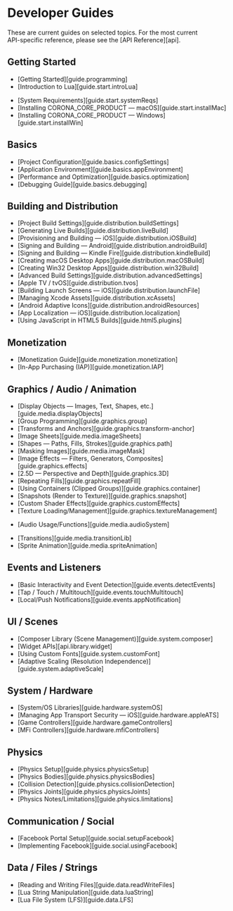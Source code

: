 # Developer Guides

These are current guides on selected topics. For the most current <nobr>API-specific</nobr> reference, please see the [API Reference][api].

## Getting Started

<div class="guides-toc">

* [Getting Started][guide.programming]
* [Introduction to Lua][guide.start.introLua]

</div>

<div class="guides-toc">

* [System Requirements][guide.start.systemReqs]
* [Installing CORONA_CORE_PRODUCT — macOS][guide.start.installMac]
* [Installing CORONA_CORE_PRODUCT — Windows][guide.start.installWin]

</div>


## Basics

<div class="guides-toc">

* [Project Configuration][guide.basics.configSettings]
* [Application Environment][guide.basics.appEnvironment]
* [Performance and Optimization][guide.basics.optimization]
* [Debugging Guide][guide.basics.debugging]

</div>


## Building and Distribution

<div class="guides-toc">

* [Project Build Settings][guide.distribution.buildSettings]
* [Generating Live Builds][guide.distribution.liveBuild]
* [Provisioning and Building — iOS][guide.distribution.iOSBuild]
* [Signing and Building — Android][guide.distribution.androidBuild]
* [Signing and Building — Kindle Fire][guide.distribution.kindleBuild]
* [Creating macOS Desktop Apps][guide.distribution.macOSBuild]
* [Creating Win32 Desktop Apps][guide.distribution.win32Build]
* [Advanced Build Settings][guide.distribution.advancedSettings]
* [Apple TV / tvOS][guide.distribution.tvos]
* [Building Launch Screens — iOS][guide.distribution.launchFile]
* [Managing Xcode Assets][guide.distribution.xcAssets]
* [Android Adaptive Icons][guide.distribution.androidResources]
* [App Localization — iOS][guide.distribution.localization]
* [Using JavaScript in HTML5 Builds][guide.html5.plugins]

</div>


## Monetization

<div class="guides-toc">

* [Monetization Guide][guide.monetization.monetization]
* [In-App Purchasing (IAP)][guide.monetization.IAP]

</div>


## Graphics / Audio / Animation

<div class="guides-toc">

* [Display Objects — Images, Text, Shapes, etc.][guide.media.displayObjects]
* [Group Programming][guide.graphics.group]
* [Transforms and Anchors][guide.graphics.transform-anchor]
* [Image Sheets][guide.media.imageSheets]
* [Shapes — Paths, Fills, Strokes][guide.graphics.path]
* [Masking Images][guide.media.imageMask]
* [Image Effects — Filters, Generators, Composites][guide.graphics.effects]
* [2.5D — Perspective and Depth][guide.graphics.3D]
* [Repeating Fills][guide.graphics.repeatFill]
* [Using Containers (Clipped Groups)][guide.graphics.container]
* [Snapshots (Render to Texture)][guide.graphics.snapshot]
* [Custom Shader Effects][guide.graphics.customEffects]
* [Texture Loading/Management][guide.graphics.textureManagement]

</div>

<div class="guides-toc">

* [Audio Usage/Functions][guide.media.audioSystem]

</div>

<div class="guides-toc">

* [Transitions][guide.media.transitionLib]
* [Sprite Animation][guide.media.spriteAnimation]

</div>


## Events and Listeners

<div class="guides-toc">

* [Basic Interactivity and Event Detection][guide.events.detectEvents]
* [Tap / Touch / Multitouch][guide.events.touchMultitouch]
* [Local/Push Notifications][guide.events.appNotification]

</div>


## UI / Scenes

<div class="guides-toc">

* [Composer Library (Scene&nbsp;Management)][guide.system.composer]
* [Widget APIs][api.library.widget]
* [Using Custom Fonts][guide.system.customFont]
* [Adaptive Scaling (Resolution&nbsp;Independence)][guide.system.adaptiveScale]

</div>


## System / Hardware

<div class="guides-toc">

* [System/OS Libraries][guide.hardware.systemOS]
* [Managing App Transport Security — iOS][guide.hardware.appleATS]
* [Game Controllers][guide.hardware.gameControllers]
* [MFi Controllers][guide.hardware.mfiControllers]

</div>


## Physics

<div class="guides-toc">

* [Physics Setup][guide.physics.physicsSetup]
* [Physics Bodies][guide.physics.physicsBodies]
* [Collision Detection][guide.physics.collisionDetection]
* [Physics Joints][guide.physics.physicsJoints]
* [Physics Notes/Limitations][guide.physics.limitations]

</div>


## Communication / Social

<div class="guides-toc">

* [Facebook Portal Setup][guide.social.setupFacebook]
* [Implementing Facebook][guide.social.usingFacebook]

</div>


## Data / Files / Strings

<div class="guides-toc">

* [Reading and Writing Files][guide.data.readWriteFiles]
* [Lua String Manipulation][guide.data.luaString]
* [Lua File System (LFS)][guide.data.LFS]

</div>
